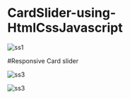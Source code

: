 # CardSlider-using-HtmlCssJavascript

![ss1](https://github.com/user-attachments/assets/f22ad70d-bfc6-44e9-9ccd-97a127e9e778)

#Responsive Card slider

![ss3](https://github.com/user-attachments/assets/c794900f-7b4d-4a2f-b811-8a5cc771aadf)

![ss3](https://github.com/user-attachments/assets/dff8db95-08de-4bf5-9aae-b8140a9d7986)
